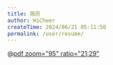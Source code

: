 ```yaml
---
title: 简历
author: HiCheer
createTime: 2024/06/21 05:11:50
permalink: /user/resume/
---
```


@[pdf zoom="95" ratio="21:29"](https://hicheer.oss-cn-hangzhou.aliyuncs.com/resume/%E9%99%88%E5%85%9A%E5%85%9A.pdf)
